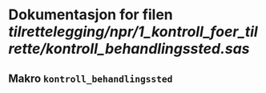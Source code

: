 
# Dokumentasjon for filen *tilrettelegging/npr/1_kontroll_foer_tilrette/kontroll_behandlingssted.sas*


## Makro `kontroll_behandlingssted`

